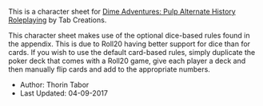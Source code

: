 This is a character sheet for [Dime Adventures: Pulp Alternate History Roleplaying](http://www.tabcreations.com/site/Dime_Adventures)
by Tab Creations.

This character sheet makes use of the optional dice-based rules found in the appendix. This is due to Roll20 having better support 
for dice than for cards. If you wish to use the default card-based rules, simply duplicate the poker deck that comes with a Roll20 
game, give each player a deck and then manually flip cards and add to the appropriate numbers.

* Author: Thorin Tabor
* Last Updated: 04-09-2017